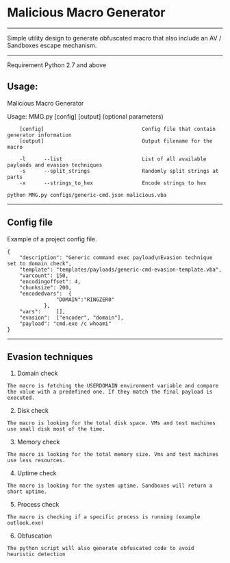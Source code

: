 # Malicious Macro Generator

---
Simple utility design to generate obfuscated macro that also include an AV / Sandboxes escape mechanism.

--- 
Requirement Python 2.7 and above


## Usage:
Malicious Macro Generator

Usage: MMG.py [config] [output] (optional parameters)

        [config]                                Config file that contain generator information
        [output]                                Output filename for the macro

        -l      --list                          List of all available payloads and evasion techniques
        -s      --split_strings                 Randomly split strings at parts
        -x      --strings_to_hex                Encode strings to hex



```
python MMG.py configs/generic-cmd.json malicious.vba
```

---

## Config file

Example of a project config file.
```
{
	"description": "Generic command exec payload\nEvasion technique set to domain check",
	"template": "templates/payloads/generic-cmd-evasion-template.vba",
	"varcount": 150,
	"encodingoffset": 4,
	"chunksize": 200,
	"encodedvars": 	{
				"DOMAIN":"RINGZER0"
			},
	"vars": 	[],
	"evasion": 	["encoder", "domain"],
	"payload": "cmd.exe /c whoami"
}
```

---

## Evasion techniques

1. Domain check
```
The macro is fetching the USERDOMAIN environment variable and compare the value with a predefined one. If they match the final payload is executed.
```

2. Disk check
```
The macro is looking for the total disk space. VMs and test machines use small disk most of the time.
```

3. Memory check
```
The macro is looking for the total memory size. Vms and test machines use less resources.
```

4. Uptime check
```
The macro is looking for the system uptime. Sandboxes will return a short uptime.
```

5. Process check
```
The macro is checking if a specific process is running (example outlook.exe)
```

6. Obfuscation
```
The python script will also generate obfuscated code to avoid heuristic detection
```
